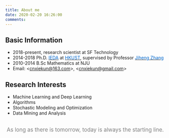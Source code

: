 ```yaml
---
title: About me
date: 2020-02-20 16:26:00
comments:
---
```


## Basic Information
- 2018-present, research scientist at SF Technology
- 2014-2018 Ph.D. [<font color=#06c>IEDA</font>](https://www.ieda.ust.hk/eng/index.php) at [<font color=#06c>HKUST</font>](http://www.ust.hk), supervised by Professor [<font color=#06c>Jiheng Zhang</font>](https://reijz.github.io/)
- 2010-2014 B.Sc Mathematics at NJU
- Email: <<font color=#5bc0de>cnxiekun@163.com</font>>, <<font color=#5bc0de>cnxiekun@gmail.com</font>>


## Research Interests
- Machine Learning and Deep Learning
- Algorithms
- Stochastic Modeling and Optimization
- Data Mining and Analysis


<p style="text-align:center;font-size:17px;padding-top:20px; width : 500px; margin:0 auto; padding-bottom:50px; color:#000;"><font color="grey">As long as there is tomorrow, today is always the starting line.</font></p>
